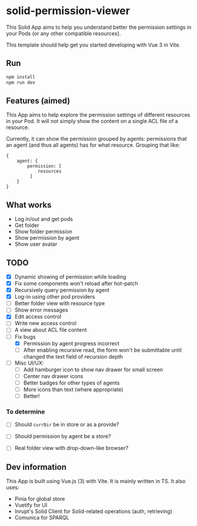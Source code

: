 # solid-permission-viewer

This Solid App aims to help you understand better the permission settings in your Pods (or any other compatible resources).

This template should help get you started developing with Vue 3 in Vite.

## Run

```sh
npm install
npm run dev
```

## Features (aimed)

This App aims to help explore the permission settings of different resources in your Pod. It will not simply show the content on a single ACL file of a resource.

Currently, it can show the permission grouped by agents: permissions that an agent (and thus all agents) has for what resource. Grouping that like:

```
{
    agent: {
        permission: [ 
            resources
         ]
    }
}
```

## What works

- Log in/out and get pods
- Get folder
- Show folder permission
- Show permission by agent
- Show user avatar

## TODO

- [x] Dynamic showing of permission while loading
- [x] Fix some components won't reload after hot-patch
- [x] Recursively query permission by agent
- [x] Log-in using other pod providers
- [ ] Better folder view with resource type
- [ ] Show error messages
- [x] Edit access control
- [ ] Write new access control
- [ ] A view about ACL file content
- [ ] Fix bugs
    - [x] Permission by agent progress incorrect
    - [ ] After enabling recursive read, the form won't be submittable until changed the text field of recursion depth
- [ ] Misc UI/UX:
    - [ ] Add hamburger icon to show nav drawer for small screen
    - [ ] Center nav drawer icons
    - [ ] Better badges for other types of agents
    - [ ] More icons than text (where appropriate)
    - [ ] Better!

### To determine

- [ ] Should `currDir` be in store or as a provide?
- [ ] Should permission by agent be a store?
- [ ] Real folder view with drop-down-like browser?


## Dev information

This App is built using Vue.js (3) with Vite. It is mainly written in TS. It also uses:

- Pinia for global store
- Vuetify for UI
- Inrupt's Solid Client for Solid-related operations (auth, retrieving)
- Comunica for SPARQL
